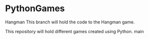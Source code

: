 # PythonGames

Hangman
This branch will hold the code to the Hangman game. 

This repository will hold different games created using Python. 
main
